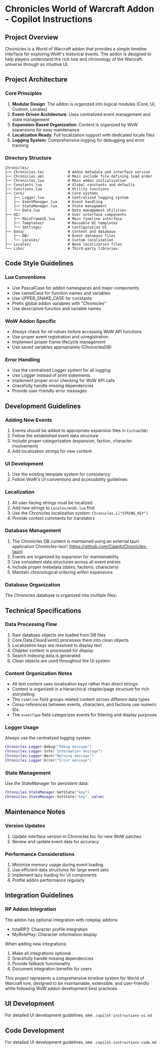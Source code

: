 # Chronicles World of Warcraft Addon - Copilot Instructions

## Project Overview

Chronicles is a World of Warcraft addon that provides a simple timeline interface for exploring WoW's historical events. The addon is designed to help players understand the rich lore and chronology of the Warcraft universe through an intuitive UI.

## Project Architecture

### Core Principles

1. **Modular Design**: The addon is organized into logical modules (Core, UI, Custom, Locales)
2. **Event-Driven Architecture**: Uses centralized event management and state management
3. **Expansion-Based Organization**: Content is organized by WoW expansions for easy maintenance
4. **Localization Ready**: Full localization support with dedicated locale files
5. **Logging System**: Comprehensive logging for debugging and error tracking

### Directory Structure

```
Chronicles/
├── Chronicles.toc           # Addon metadata and interface version
├── Chronicles.xml           # Main include file defining load order
├── Chronicles.lua           # Main addon initialization
├── Constants.lua            # Global constants and defaults
├── Functions.lua            # Utility functions
├── Core/                    # Core systems
│   ├── Logger.lua           # Centralized logging system
│   ├── EventManager.lua     # Event handling
│   ├── StateManager.lua     # State management
│   └── Data.lua             # Data management utilities
├── UI/                      # User interface components
│   ├── MainFrameUI.lua      # Main timeline interface
│   ├── Templates/           # Reusable UI templates
│   └── Settings/            # Configuration UI
├── Data/                    # Content and database
│   ├── DB/                  # Event database files
│   └── Locales/             # Custom localization
├── Locales/                 # Base localization files
└── Libs/                    # Third-party libraries
```

## Code Style Guidelines

### Lua Conventions

-   Use PascalCase for addon namespaces and major components
-   Use camelCase for function names and variables
-   Use UPPER_SNAKE_CASE for constants
-   Prefix global addon variables with "Chronicles"
-   Use descriptive function and variable names

### WoW Addon Specific

-   Always check for nil values before accessing WoW API functions
-   Use proper event registration and unregistration
-   Implement proper frame lifecycle management
-   Use saved variables appropriately (ChroniclesDB)

### Error Handling

-   Use the centralized Logger system for all logging
-   Use Logger instead of print statements
-   Implement proper error checking for WoW API calls
-   Gracefully handle missing dependencies
-   Provide user-friendly error messages

## Development Guidelines

### Adding New Events

1. Events should be added to appropriate expansion files in `Custom/DB/`
2. Follow the established event data structure
3. Include proper categorization (expansion, faction, character involvement)
4. Add localization strings for new content

### UI Development

1. Use the existing template system for consistency
2. Follow WoW's UI conventions and accessibility guidelines

### Localization

1. All user-facing strings must be localized
2. Add new strings to `Locales/enUS.lua` first
3. Use the Chronicles localization system: `Chronicles.L["STRING_KEY"]`
4. Provide context comments for translators

### Database Management

1. The Chronicles DB content is maintained using an external tauri application Chronicles-tauri (https://github.com/Ciaanh/Chronicles-tauri)
2. Events are organized by expansion for maintainability
3. Use consistent data structures across all event entries
4. Include proper metadata (dates, factions, characters)
5. Maintain chronological ordering within expansions

### Database Organization

The Chronicles database is organized into multiple files:

## Technical Specifications

### Data Processing Flow

1. Raw database objects are loaded from DB files
2. Core.Data.CleanEvent() processes them into clean objects
3. Localization keys are resolved to display text
4. Chapter content is processed for display
5. Search indexing data is generated
6. Clean objects are used throughout the UI system

### Content Organization Notes

-   All text content uses localization keys rather than direct strings
-   Content is organized in a hierarchical chapter/page structure for rich storytelling
-   The `timeline` field groups related content across different data types
-   Cross-references between events, characters, and factions use numeric IDs
-   The `eventType` field categorizes events for filtering and display purposes

### Logger Usage

Always use the centralized logging system:

```lua
Chronicles.Logger:Debug("Debug message")
Chronicles.Logger:Info("Information message")
Chronicles.Logger:Warn("Warning message")
Chronicles.Logger:Error("Error message")
```

### State Management

Use the StateManager for persistent data:

```lua
Chronicles.StateManager:GetState("key")
Chronicles.StateManager:SetState("key", value)
```

## Maintenance Notes

### Version Updates

1. Update interface version in Chronicles.toc for new WoW patches
2. Review and update event data for accuracy

### Performance Considerations

1. Minimize memory usage during event loading
2. Use efficient data structures for large event sets
3. Implement lazy loading for UI components
4. Profile addon performance regularly

## Integration Guidelines

### RP Addon Integration

The addon has optional integration with roleplay addons:

-   totalRP3: Character profile integration
-   MyRolePlay: Character information display

When adding new integrations:

1. Make all integrations optional
2. Gracefully handle missing dependencies
3. Provide fallback functionality
4. Document integration benefits for users

This project represents a comprehensive timeline system for World of Warcraft lore, designed to be maintainable, extensible, and user-friendly while following WoW addon development best practices.

## UI Development

For detailed UI development guidelines, see `.copilot-instructions-ui.md`

## Code Development

For detailed UI development guidelines, see `.copilot-instructions-code.md`
